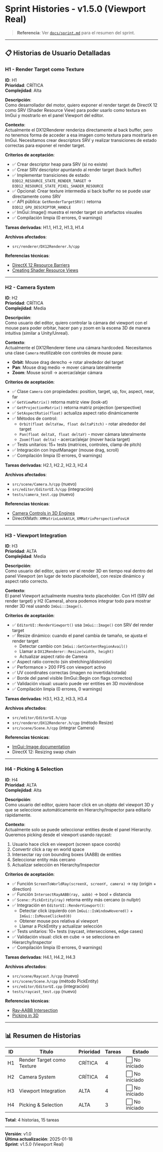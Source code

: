 ﻿# Sprint Histories - v1.5.0 (Viewport Real)

> **Referencia**: Ver [`docs/sprint.md`](sprint.md) para el resumen del sprint.

---

## 📋 Historias de Usuario Detalladas

### **H1 - Render Target como Texture**

**ID**: H1  
**Prioridad**: CRÍTICA  
**Complejidad**: Alta

**Descripción**:  
Como desarrollador del motor, quiero exponer el render target de DirectX 12 como SRV (Shader Resource View) para poder usarlo como textura en ImGui y mostrarlo en el panel Viewport del editor.

**Contexto**:  
Actualmente el DX12Renderer renderiza directamente al back buffer, pero no tenemos forma de acceder a esa imagen como textura para mostrarla en ImGui. Necesitamos crear descriptors SRV y realizar transiciones de estado correctas para exponer el render target.

**Criterios de aceptación**:
- ✅ Crear descriptor heap para SRV (si no existe)
- ✅ Crear SRV descriptor apuntando al render target (back buffer)
- ✅ Implementar transiciones de estado: `D3D12_RESOURCE_STATE_RENDER_TARGET` → `D3D12_RESOURCE_STATE_PIXEL_SHADER_RESOURCE`
- ✅ Opcional: Crear texture intermedia si back buffer no se puede usar directamente como SRV
- ✅ API pública: `GetRenderTargetSRV()` retorna `D3D12_GPU_DESCRIPTOR_HANDLE`
- ✅ ImGui::Image() muestra el render target sin artefactos visuales
- ✅ Compilación limpia (0 errores, 0 warnings)

**Tareas derivadas**: H1.1, H1.2, H1.3, H1.4

**Archivos afectados**:
- `src/renderer/DX12Renderer.h/cpp`

**Referencias técnicas**:
- [DirectX 12 Resource Barriers](https://docs.microsoft.com/en-us/windows/win32/direct3d12/using-resource-barriers-to-synchronize-resource-states-in-direct3d-12)
- [Creating Shader Resource Views](https://docs.microsoft.com/en-us/windows/win32/direct3d12/creating-descriptor-heaps)

---

### **H2 - Camera System**

**ID**: H2  
**Prioridad**: CRÍTICA  
**Complejidad**: Media

**Descripción**:  
Como usuario del editor, quiero controlar la cámara del viewport con el mouse para poder orbitar, hacer pan y zoom en la escena 3D de manera intuitiva (similar a Unity/Unreal).

**Contexto**:  
Actualmente el DX12Renderer tiene una cámara hardcoded. Necesitamos una clase `Camera` reutilizable con controles de mouse para:
- **Orbit**: Mouse drag derecho → rotar alrededor del target
- **Pan**: Mouse drag medio → mover cámara lateralmente
- **Zoom**: Mouse scroll → acercar/alejar cámara

**Criterios de aceptación**:
- ✅ Clase `Camera` con propiedades: position, target, up, fov, aspect, near, far
- ✅ `GetViewMatrix()` retorna matriz view (look-at)
- ✅ `GetProjectionMatrix()` retorna matriz projection (perspective)
- ✅ `SetAspectRatio(float)` actualiza aspect ratio dinámicamente
- ✅ Métodos de control:
  - `Orbit(float deltaYaw, float deltaPitch)` - rotar alrededor del target
  - `Pan(float deltaX, float deltaY)` - mover cámara lateralmente
  - `Zoom(float delta)` - acercar/alejar (mover hacia target)
- ✅ Tests unitarios: 15+ tests (matrices, controles, clamp de pitch)
- ✅ Integración con InputManager (mouse drag, scroll)
- ✅ Compilación limpia (0 errores, 0 warnings)

**Tareas derivadas**: H2.1, H2.2, H2.3, H2.4

**Archivos afectados**:
- `src/scene/Camera.h/cpp` (nuevo)
- `src/editor/EditorUI.h/cpp` (integración)
- `tests/camera_test.cpp` (nuevo)

**Referencias técnicas**:
- [Camera Controls in 3D Engines](https://learnopengl.com/Getting-started/Camera)
- DirectXMath: `XMMatrixLookAtLH`, `XMMatrixPerspectiveFovLH`

---

### **H3 - Viewport Integration**

**ID**: H3  
**Prioridad**: ALTA  
**Complejidad**: Media

**Descripción**:  
Como usuario del editor, quiero ver el render 3D en tiempo real dentro del panel Viewport (en lugar de texto placeholder), con resize dinámico y aspect ratio correcto.

**Contexto**:  
El panel Viewport actualmente muestra texto placeholder. Con H1 (SRV del render target) y H2 (Camera), ahora podemos integrar todo para mostrar render 3D real usando `ImGui::Image()`.

**Criterios de aceptación**:
- ✅ `EditorUI::RenderViewport()` usa `ImGui::Image()` con SRV del render target
- ✅ Resize dinámico: cuando el panel cambia de tamaño, se ajusta el render target
  - Detectar cambio con `ImGui::GetContentRegionAvail()`
  - Llamar a `DX12Renderer::Resize(width, height)`
  - Actualizar aspect ratio de Camera
- ✅ Aspect ratio correcto (sin stretching/distorsión)
- ✅ Performance > 200 FPS con viewport activo
- ✅ UV coordinates correctas (imagen no invertida/rotada)
- ✅ Borde del panel visible (ImGui::Begin con flags correctos)
- ✅ Validación visual: usuario puede ver entities en 3D moviéndose
- ✅ Compilación limpia (0 errores, 0 warnings)

**Tareas derivadas**: H3.1, H3.2, H3.3, H3.4

**Archivos afectados**:
- `src/editor/EditorUI.h/cpp`
- `src/renderer/DX12Renderer.h/cpp` (método Resize)
- `src/scene/Scene.h/cpp` (integrar Camera)

**Referencias técnicas**:
- [ImGui::Image documentation](https://github.com/ocornut/imgui/wiki/Image-Loading-and-Displaying-Examples)
- DirectX 12: Resizing swap chain

---

### **H4 - Picking & Selection**

**ID**: H4  
**Prioridad**: ALTA  
**Complejidad**: Alta

**Descripción**:  
Como usuario del editor, quiero hacer click en un objeto del viewport 3D y que se seleccione automáticamente en Hierarchy/Inspector para editarlo rápidamente.

**Contexto**:  
Actualmente solo se puede seleccionar entities desde el panel Hierarchy. Queremos picking desde el viewport usando raycast:
1. Usuario hace click en viewport (screen space coords)
2. Convertir click a ray en world space
3. Intersectar ray con bounding boxes (AABB) de entities
4. Seleccionar entity más cercano
5. Actualizar selección en Hierarchy/Inspector

**Criterios de aceptación**:
- ✅ Función `ScreenToWorldRay(screenX, screenY, camera)` → ray (origin + direction)
- ✅ Función `IntersectRayAABB(ray, aabb)` → bool + distancia
- ✅ `Scene::PickEntity(ray)` retorna entity más cercano (o nullptr)
- ✅ Integración en `EditorUI::RenderViewport()`:
  - Detectar click izquierdo con `ImGui::IsWindowHovered()` + `ImGui::IsMouseClicked(0)`
  - Obtener mouse pos relativa al viewport
  - Llamar a PickEntity y actualizar selección
- ✅ Tests unitarios: 10+ tests (raycast, intersecciones, edge cases)
- ✅ Validación visual: click en cube → se selecciona en Hierarchy/Inspector
- ✅ Compilación limpia (0 errores, 0 warnings)

**Tareas derivadas**: H4.1, H4.2, H4.3

**Archivos afectados**:
- `src/scene/Raycast.h/cpp` (nuevo)
- `src/scene/Scene.h/cpp` (método PickEntity)
- `src/editor/EditorUI.cpp` (integración)
- `tests/raycast_test.cpp` (nuevo)

**Referencias técnicas**:
- [Ray-AABB Intersection](https://gdbooks.gitbooks.io/3dcollisions/content/Chapter3/raycast_aabb.html)
- [Picking in 3D](https://antongerdelan.net/opengl/raycasting.html)

---

## 📊 Resumen de Historias

| ID | Título | Prioridad | Tareas | Estado |
|----|--------|-----------|--------|--------|
| H1 | Render Target como Texture | CRÍTICA | 4 | ⬜ No iniciado |
| H2 | Camera System | CRÍTICA | 4 | ⬜ No iniciado |
| H3 | Viewport Integration | ALTA | 4 | ⬜ No iniciado |
| H4 | Picking & Selection | ALTA | 3 | ⬜ No iniciado |

**Total**: 4 historias, 15 tareas

---

**Versión**: v1.0  
**Última actualización**: 2025-01-18  
**Sprint**: v1.5.0 (Viewport Real)
